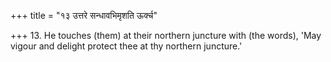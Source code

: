 +++
title = "१३ उत्तरे सन्धावभिमृशति ऊर्क्च"

+++
13. He touches (them) at their northern juncture with (the words), 'May vigour and delight protect thee at thy northern juncture.'
